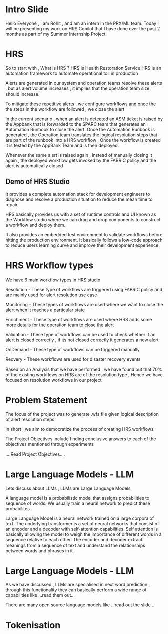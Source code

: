 # Intro Slide
Hello Everyone , I am Rohit , and am an intern in the PRX/ML team. 
Today I will be presenting my work on HRS Copilot that I have done over the past 2 months as part of my Summer Internship Project

# HRS
So to start with , What is HRS ?
HRS is Health Restoration Service
HRS is an automation framework to automate operational toil in production

Alerts are generated in our system and operation teams resolve these alerts , but as alert volume increases , it implies that the operation team size should increase.

To mitigate these repetitive alerts , we configure workflows and once the the steps in the workflow are followed , we close the alert

In the current scenario , when an alert is detected an ASM ticket is raised by the Appbank that is forwarded to the SPARC team that generates an Automation Runbook to close the alert. Once the Automation Runbook is generated , the Operation team translates the logical resolution steps that are part of the runbook into a HRS workflow , Once the workflow is created it is tested by the AppBank Team and is then deployed.

Whenever the same alert is raised again , instead of manually closing it again , the deployed workflow gets invoked by the FABRIC policy and the alert is automatically closed

## Demo of HRS Studio
It provides a complete automation stack for development engineers to diagnose and resolve a production situation to reduce the mean time to repair.

HRS basically provides us with a set of runtime controls and UI known as the Workflow studio where we can drag and drop components to construct a workflow and deploy them.

It also provides an embedded test environment to validate workflows before hitting the production environment. It basically follows a low-code approach to reduce users learning curve and improve their development experience

# HRS Workflow types
We have 6 main workflow types in HRS studio

Resolution - These type of workflows are triggered using FABRIC policy and are mainly used for alert resolution use case

Monitoring - These types of workflows are used where we want to close the alert when it reaches a particular state

Enrichment - These type of workflows are used where HRS adds some more details for the operation team to close the alert

Validation - These type of workflows can be used to check whether if an alert is closed correctly , if its not closed correctly it generates a new alert

OnDemand - These type of workflows can be triggered manually 

Reovery - These workflows are used for disaster recovery events

Based on an Analysis that we have performed , we have found out that 70% of the existing workflows on HRS are of the resolution type , Hence we have focused on resolution workflows in our project

# Problem Statement
The focus of the project was to generate .wfs file given logical description of alert resolution steps

In short , we aim to democratize the process of creating HRS workflows

The Project Objectives include finding conclusive answers to each of the objectives mentioned through experiments

....Read Project Objectives....

# Large Language Models - LLM
Lets discuss about LLMs , LLMs are Large Language Models

A language model is a probabilistic model that assigns probabilities to sequence of words. We usually train a neural network to predict these probabilites.

Large Language Model is a neural network trained on a large corpora of text. The underlying transformer is a set of neural networks that consist of an encoder and a decoder with self-attention capabilities. Self attention is basically allowing the model to weigh the importance of different words in a sequence relative to each other. The encoder and decoder extract meanings from a sequence of text and understand the relationships between words and phrases in it.

# Large Language Models - LLM
As we have discussed , LLMs are specialised in next word prediction , through this functionality they can basically perform a wide range of capabilities like ...read them out...

There are many open source language models like ...read out the slide...

# Tokenisation



